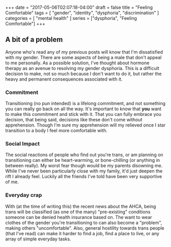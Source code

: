 +++
date = "2017-05-06T02:07:18-04:00"
draft = false
title = "Feeling Comfortable"
tags = [ "gender", "identity", "dysphoria", "discrimination" ]
categories = [ "mental health" ]
series = ["dysphoria", "Feeling Comfortable"]
+++

## A bit of a problem

Anyone who's read any of my previous posts will know that I'm dissatisfied with
my gender. There are some aspects of being a male that don't appeal to me
personally. As a possible solution, I've thought about hormone therapy as an
avenue to resolving my gender dysphoria. This is a difficult decision to make,
not so much because I don't want to do it, but rather the heavy and permanent
consequences associated with it.

### Commitment

Transitioning (no pun intended) is a lifelong commitment, and not something you
can really go back on all the way. It's important to know that **you** want to
make this commitment and stick with it. That you can fully embrace you decision,
that being said, decisions like these don't come without apprehension. Though
I'm sure my apprehension will my relieved once I star transition to a body I
feel more comfortable with.

### Social Impact

The social reactions of people who find out you're trans, or am planning on
transitioning can either be heart-warming, or bone-chilling (or anything in
between really). My worst fear though would be my parents disowning me. While
I've never been particularly close with my family, it'd just deepen the rift I
already feel. Luckily all the friends I've told have been very supportive of me.

### Everyday crap

With (at the time of writing this) the recent news about the AHCA, being trans
will be classified (as one of the many) "pre-existing" conditions someone can be
denied health insurance based on. The want to wear clothes of the gender you're
transitioning to can also become a "problem", making others "uncomfortable".
Also, general hostility towards trans people (that I've read) can make it harder
to find a job, find a place to live, or any array of simple everyday tasks.
